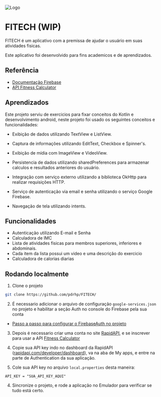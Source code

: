 
![Logo](https://i.imgur.com/K85Fw7J.png)


# FITECH (WIP)

FITECH é um aplicativo com a premissa de ajudar o usuário em suas atividades fisicas.

Este aplicativo foi desenvolvido para fins academicos e de aprendizados.

## Referência

 - [Documentação Firebase](https://firebase.google.com/docs?hl=pt-br)
 - [API Fitness Calculator](https://rapidapi.com/malaaddincelik/api/fitness-calculator/details)


## Aprendizados

Este projeto serviu de exercicios para fixar conceitos do Kotlin e desenvolvimento android, neste projeto foi usado os seguintes conceitos e funcionalidades:

- Exibição de dados utilizando TextView e ListView.

- Captura de informações utilizando EditText, Checkbox e Spinner's.

- Exibição de mídia com ImageView e VideoView.

- Persistencia de dados utilizando sharedPreferences para armazenar calculos e resultados anteriores do usuário.

- Integração com serviço externo utilizando a biblioteca OkHttp para realizar requisições HTTP. 

- Serviço de autenticação via email e senha utilizando o serviço Google Firebase.

- Navegação de tela utilizando intents.
## Funcionalidades

- Autenticação utilizando E-mail e Senha
- Calculadora de IMC
- Lista de atividades fisicas para membros superiores, inferiores e abdominais.
- Cada item da lista possui um video e uma descrição do exercicio
- Calculadora de calorias diarias



## Rodando localmente

1. Clone o projeto

```bash
git clone https://github.com/pdrhp/FITECH/
```

2. É necessario adicionar o arquivo de configuração `google-services.json` no projeto e habilitar a seção Auth no console do Firebase pela sua conta

- [Passo a passo para configurar o FirebaseAuth no projeto](https://firebase.google.com/docs/auth/android/password-auth?hl=pt-br#before_you_begin)

3. Depois é necessario criar uma conta no site [RapidAPI](https://rapidapi.com/), e se inscrever para usar a API [Fitness Calculator](https://rapidapi.com/malaaddincelik/api/fitness-calculator)

4. Copie sua API key indo no dashboard da RapidAPI ([rapidapi.com/developer/dashboard](https://rapidapi.com/developer/dashboard)), va na aba de My apps, e entre na parte de Authentication da sua aplicação.

5. Cole sua API key no arquivo `local.properties` desta maneira:
```
API_KEY = "SUA_API_KEY_AQUI"
```

4. Sincronize o projeto, e rode a aplicação no Emulador para verificar se tudo está certo.


